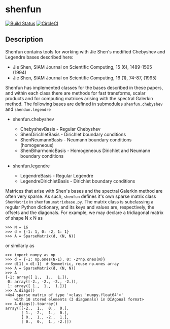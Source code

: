 # shenfun

[![Build Status](https://travis-ci.org/spectralDNS/shenfun.svg?branch=master)](https://travis-ci.org/spectralDNS/shenfun)
[![CircleCI](https://circleci.com/gh/spectralDNS/shenfun.svg?style=svg)](https://circleci.com/gh/spectralDNS/shenfun)

Description
-----------

Shenfun contains tools for working with Jie Shen's modified Chebyshev and Legendre bases described here:
  * Jie Shen, SIAM Journal on Scientific Computing, 15 (6), 1489-1505 (1994)
  * Jie Shen, SIAM Journal on Scientific Computing, 16 (1), 74-87, (1995)

Shenfun has implemented classes for the bases described in these papers, and within each class there are methods for fast transforms, scalar products and for computing matrices arising with the spectral Galerkin method. The following bases are defined in submodules `shenfun.chebyshev` and `shendun.legendre`

  * shenfun.chebyshev
    * ChebyshevBasis - Regular Chebyshev 
    * ShenDirichletBasis - Dirichlet boundary conditions
    * ShenNeumannBasis - Neumann boundary conditions (homogeneous)
    * ShenBiharmonicBasis - Homogeneous Dirichlet and Neumann boundary conditions
    
  * shenfun.legendre
    * LegendreBasis - Regular Legendre
    * LegendreDirichletBasis - Dirichlet boundary conditions
    
Matrices that arise with Shen's bases and the spectral Galerkin method are often very sparse. As such, `shenfun` defines it's own sparse matrix class `ShenMatrix` in `shenfun.matrixbase.py`. The matrix class is subclassing a regular Python dictionary, and its keys and values are, respectively, the offsets and the diagonals. For example, we may declare a tridiagonal matrix of shape N x N as

    >>> N = 16
    >>> d = {-1: 1, 0: -2, 1: 1}
    >>> A = SparseMatrix(d, (N, N))

or similarly as

    >>> import numpy as np
    >>> d = {-1: np.ones(N-1), 0: -2*np.ones(N)}
    >>> d[1] = d[-1]  # Symmetric, reuse np.ones array
    >>> A = SparseMatrix(d, (N, N))
    >>> A
    {-1: array([ 1.,  1.,  1.]),
     0: array([-2., -2., -2., -2.]),
     1: array([ 1.,  1.,  1.])}
    >>> A.diags()
    <4x4 sparse matrix of type '<class 'numpy.float64'>'
        with 10 stored elements (3 diagonals) in DIAgonal format>
    >>> A.diags().toarray()
    array([[-2.,  1.,  0.,  0.],
           [ 1., -2.,  1.,  0.],
           [ 0.,  1., -2.,  1.],
           [ 0.,  0.,  1., -2.]])





  
